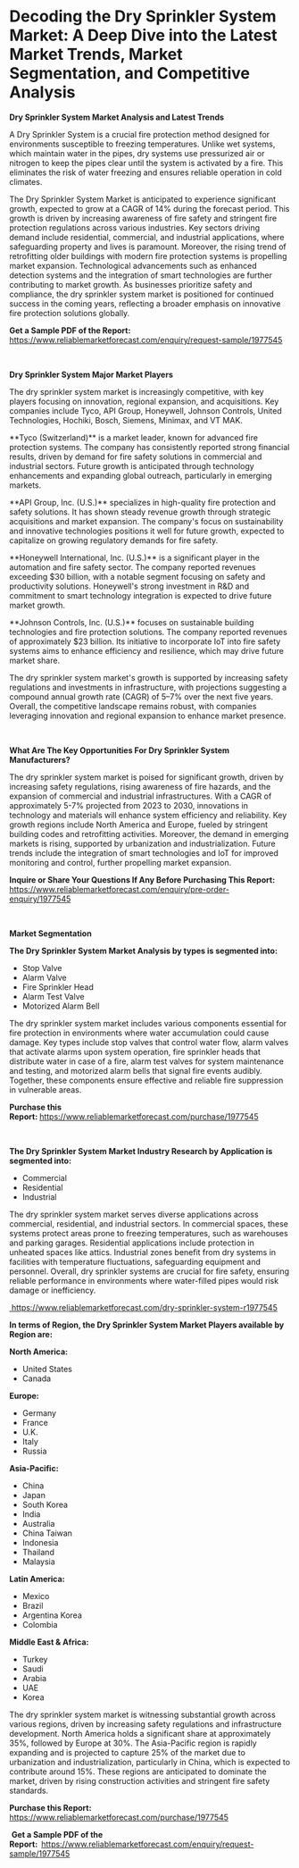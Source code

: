 <p><h1>Decoding the Dry Sprinkler System Market: A Deep Dive into the Latest Market Trends, Market Segmentation, and Competitive Analysis</h1></p><p><strong>Dry Sprinkler System Market Analysis and Latest Trends</strong></p>
<p><p>A Dry Sprinkler System is a crucial fire protection method designed for environments susceptible to freezing temperatures. Unlike wet systems, which maintain water in the pipes, dry systems use pressurized air or nitrogen to keep the pipes clear until the system is activated by a fire. This eliminates the risk of water freezing and ensures reliable operation in cold climates.</p><p>The Dry Sprinkler System Market is anticipated to experience significant growth, expected to grow at a CAGR of 14% during the forecast period. This growth is driven by increasing awareness of fire safety and stringent fire protection regulations across various industries. Key sectors driving demand include residential, commercial, and industrial applications, where safeguarding property and lives is paramount. Moreover, the rising trend of retrofitting older buildings with modern fire protection systems is propelling market expansion. Technological advancements such as enhanced detection systems and the integration of smart technologies are further contributing to market growth. As businesses prioritize safety and compliance, the dry sprinkler system market is positioned for continued success in the coming years, reflecting a broader emphasis on innovative fire protection solutions globally.</p></p>
<p><strong>Get a Sample PDF of the Report:&nbsp;</strong> <a href="https://www.reliablemarketforecast.com/enquiry/request-sample/1977545?utm_campaign=3294&utm_medium=2&utm_source=Github&utm_content=ia&utm_term=16042025&utm_id=dry-sprinkler-system">https://www.reliablemarketforecast.com/enquiry/request-sample/1977545</a></p>
<p>&nbsp;</p>
<p><strong>Dry Sprinkler System Major Market Players</strong></p>
<p><p>The dry sprinkler system market is increasingly competitive, with key players focusing on innovation, regional expansion, and acquisitions. Key companies include Tyco, API Group, Honeywell, Johnson Controls, United Technologies, Hochiki, Bosch, Siemens, Minimax, and VT MAK.</p><p>**Tyco (Switzerland)** is a market leader, known for advanced fire protection systems. The company has consistently reported strong financial results, driven by demand for fire safety solutions in commercial and industrial sectors. Future growth is anticipated through technology enhancements and expanding global outreach, particularly in emerging markets.</p><p>**API Group, Inc. (U.S.)** specializes in high-quality fire protection and safety solutions. It has shown steady revenue growth through strategic acquisitions and market expansion. The company's focus on sustainability and innovative technologies positions it well for future growth, expected to capitalize on growing regulatory demands for fire safety.</p><p>**Honeywell International, Inc. (U.S.)** is a significant player in the automation and fire safety sector. The company reported revenues exceeding $30 billion, with a notable segment focusing on safety and productivity solutions. Honeywell's strong investment in R&D and commitment to smart technology integration is expected to drive future market growth.</p><p>**Johnson Controls, Inc. (U.S.)** focuses on sustainable building technologies and fire protection solutions. The company reported revenues of approximately $23 billion. Its initiative to incorporate IoT into fire safety systems aims to enhance efficiency and resilience, which may drive future market share.</p><p>The dry sprinkler system market's growth is supported by increasing safety regulations and investments in infrastructure, with projections suggesting a compound annual growth rate (CAGR) of 5–7% over the next five years. Overall, the competitive landscape remains robust, with companies leveraging innovation and regional expansion to enhance market presence.</p></p>
<p>&nbsp;</p>
<p><strong>What Are The Key Opportunities For Dry Sprinkler System Manufacturers?</strong></p>
<p><p>The dry sprinkler system market is poised for significant growth, driven by increasing safety regulations, rising awareness of fire hazards, and the expansion of commercial and industrial infrastructures. With a CAGR of approximately 5-7% projected from 2023 to 2030, innovations in technology and materials will enhance system efficiency and reliability. Key growth regions include North America and Europe, fueled by stringent building codes and retrofitting activities. Moreover, the demand in emerging markets is rising, supported by urbanization and industrialization. Future trends include the integration of smart technologies and IoT for improved monitoring and control, further propelling market expansion.</p></p>
<p><strong>Inquire or Share Your Questions If Any Before Purchasing This Report:</strong> <a href="https://www.reliablemarketforecast.com/enquiry/pre-order-enquiry/1977545?utm_campaign=3294&utm_medium=2&utm_source=Github&utm_content=ia&utm_term=16042025&utm_id=dry-sprinkler-system">https://www.reliablemarketforecast.com/enquiry/pre-order-enquiry/1977545</a></p>
<p>&nbsp;</p>
<p><strong>Market Segmentation</strong></p>
<p><strong>The Dry Sprinkler System Market Analysis by types is segmented into:</strong></p>
<p><ul><li>Stop Valve</li><li>Alarm Valve</li><li>Fire Sprinkler Head</li><li>Alarm Test Valve</li><li>Motorized Alarm Bell</li></ul></p>
<p><p>The dry sprinkler system market includes various components essential for fire protection in environments where water accumulation could cause damage. Key types include stop valves that control water flow, alarm valves that activate alarms upon system operation, fire sprinkler heads that distribute water in case of a fire, alarm test valves for system maintenance and testing, and motorized alarm bells that signal fire events audibly. Together, these components ensure effective and reliable fire suppression in vulnerable areas.</p></p>
<p><strong>Purchase this Report:&nbsp;</strong><a href="https://www.reliablemarketforecast.com/purchase/1977545?utm_campaign=3294&utm_medium=2&utm_source=Github&utm_content=ia&utm_term=16042025&utm_id=dry-sprinkler-system">https://www.reliablemarketforecast.com/purchase/1977545</a></p>
<p>&nbsp;</p>
<p><strong>The Dry Sprinkler System Market Industry Research by Application is segmented into:</strong></p>
<p><ul><li>Commercial</li><li>Residential</li><li>Industrial</li></ul></p>
<p><p>The dry sprinkler system market serves diverse applications across commercial, residential, and industrial sectors. In commercial spaces, these systems protect areas prone to freezing temperatures, such as warehouses and parking garages. Residential applications include protection in unheated spaces like attics. Industrial zones benefit from dry systems in facilities with temperature fluctuations, safeguarding equipment and personnel. Overall, dry sprinkler systems are crucial for fire safety, ensuring reliable performance in environments where water-filled pipes would risk damage or inefficiency.</p></p>
<p><a href="https://www.reliablemarketforecast.com/dry-sprinkler-system-r1977545?utm_campaign=3294&utm_medium=2&utm_source=Github&utm_content=ia&utm_term=16042025&utm_id=dry-sprinkler-system">&nbsp;https://www.reliablemarketforecast.com/dry-sprinkler-system-r1977545</a></p>
<p><strong>In terms of Region, the Dry Sprinkler System Market Players available by Region are:</strong></p>
<p>
    <p> <strong> North America: </strong>
        <ul>
            <li>United States</li>
            <li>Canada</li>
        </ul>
        </p> 
    <p> <strong> Europe: </strong>
        <ul>
            <li>Germany</li>
            <li>France</li>
            <li>U.K.</li>
            <li>Italy</li>
            <li>Russia</li>
        </ul>
        </p> 
    <p> <strong> Asia-Pacific: </strong>
        <ul>
            <li>China</li>
            <li>Japan</li>
            <li>South Korea</li>
            <li>India</li>
            <li>Australia</li>
            <li>China Taiwan</li>
            <li>Indonesia</li>
            <li>Thailand</li>
            <li>Malaysia</li>
        </ul>
        </p> 
    <p> <strong> Latin America: </strong>
        <ul>
            <li>Mexico</li>
            <li>Brazil</li>
            <li>Argentina Korea</li>
            <li>Colombia</li>
        </ul>
        </p> 
    <p> <strong> Middle East & Africa: </strong>
        <ul>
            <li>Turkey</li>
            <li>Saudi</li>
            <li>Arabia</li>
            <li>UAE</li>
            <li>Korea</li>
        </ul>
    </p>
    </p>
<p><p>The dry sprinkler system market is witnessing substantial growth across various regions, driven by increasing safety regulations and infrastructure development. North America holds a significant share at approximately 35%, followed by Europe at 30%. The Asia-Pacific region is rapidly expanding and is projected to capture 25% of the market due to urbanization and industrialization, particularly in China, which is expected to contribute around 15%. These regions are anticipated to dominate the market, driven by rising construction activities and stringent fire safety standards.</p></p>
<p><strong>Purchase this Report: </strong><a href="https://www.reliablemarketforecast.com/purchase/1977545?utm_campaign=3294&utm_medium=2&utm_source=Github&utm_content=ia&utm_term=16042025&utm_id=dry-sprinkler-system">https://www.reliablemarketforecast.com/purchase/1977545</a></p>
<p>&nbsp;<strong>Get a Sample PDF of the Report:&nbsp;&nbsp;</strong><a href="https://www.reliablemarketforecast.com/enquiry/request-sample/1977545?utm_campaign=3294&utm_medium=2&utm_source=Github&utm_content=ia&utm_term=16042025&utm_id=dry-sprinkler-system">https://www.reliablemarketforecast.com/enquiry/request-sample/1977545</a></p>
<p><strong></strong></p>
<p><p></p><p></p><p></p></p>